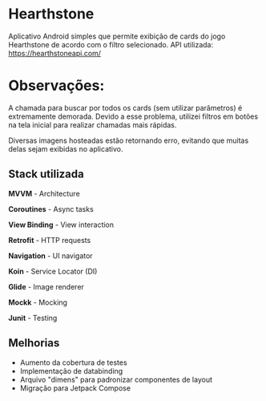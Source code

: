 # Hearthstone

Aplicativo Android simples que permite exibição de cards do jogo Hearthstone de acordo com o filtro selecionado.
API utilizada: https://hearthstoneapi.com/

# Observações:

A chamada para buscar por todos os cards (sem utilizar parâmetros) é extremamente demorada. Devido a esse problema, utilizei filtros em botões na tela inicial para realizar chamadas mais rápidas.

Diversas imagens hosteadas estão retornando erro, evitando que muitas delas sejam exibidas no aplicativo.

## Stack utilizada

**MVVM** - Architecture

**Coroutines** - Async tasks

**View Binding** - View interaction

**Retrofit** - HTTP requests

**Navigation** - UI navigator

**Koin** - Service Locator (DI)

**Glide** - Image renderer

**Mockk**  - Mocking

**Junit** - Testing

## Melhorias

- Aumento da cobertura de testes
- Implementação de databinding
- Arquivo "dimens" para padronizar componentes de layout
- Migração para Jetpack Compose
